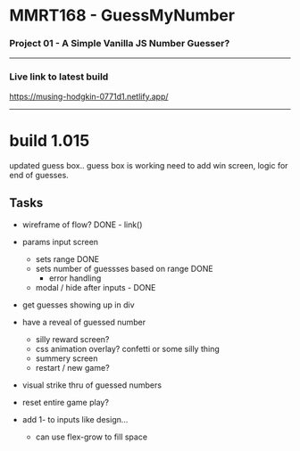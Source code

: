 # MMRT168 - GuessMyNumber
### Project 01 - A Simple Vanilla JS Number Guesser? 
---

### Live link to latest build  

https://musing-hodgkin-0771d1.netlify.app/

---
# build 1.015
updated guess box.. guess box is working need to add win screen, logic for end of guesses.


## Tasks
* wireframe of flow? DONE - link()
* params input screen 
    * sets range DONE
    * sets number of guessses based on range DONE
        * error handling
    * modal / hide after inputs - DONE
* get guesses showing up in div
* have a reveal of guessed number
    * silly reward screen? 
    * css animation overlay? confetti or some silly thing
    * summery screen 
    * restart / new game?
* visual strike thru of guessed numbers 

* reset entire game play?
* add 1- to inputs like design... 
    * can use flex-grow to fill space

